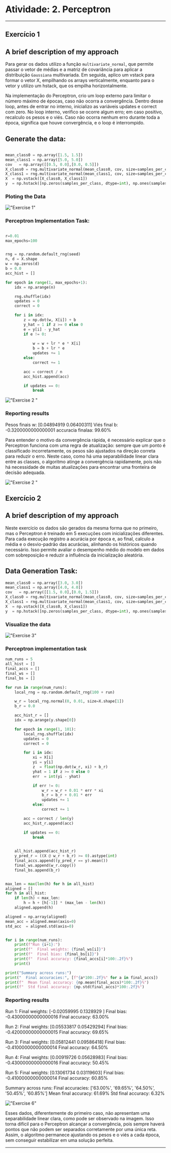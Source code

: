 # Atividade: 2. Perceptron

---
## Exercício 1
## A brief description of my approach

Para gerar os dados utilizo a função `multivariate_normal`, que permite passar o vetor de médias e a matriz de covariância para aplicar a distribuição `Gaussiana` multivariada. Em seguida, aplico um vstack para formar o vetor X, empilhando os arrays verticalmente, enquanto para o vetor y utilizo um hstack, que os empilha horizontalmente.

Na implementação do Perceptron, crio um loop externo para limitar o número máximo de épocas, caso não ocorra a convergência. Dentro desse loop, antes de entrar no interno, inicializo as variáveis updates e correct com zero. No loop interno, verifico se ocorre algum erro; em caso positivo, recalculo os pesos e o viés. Caso não ocorra nenhum erro durante toda a época, significa que houve convergência, e o loop é interrompido.

## Generate  the data:

```python

mean_class0 = np.array([1.5, 1.5])
mean_class1 = np.array([5.0, 5.0])
cov   = np.array([[0.5, 0.0],[0.0, 0.5]])
X_class0 = rng.multivariate_normal(mean_class0, cov, size=samples_per_class)
X_class1 = rng.multivariate_normal(mean_class1, cov, size=samples_per_class)
X  = np.vstack([X_class0, X_class1])
y  = np.hstack([np.zeros(samples_per_class, dtype=int), np.ones(samples_per_class,  dtype=int)])

```

### Ploting the Data
!["Exercise 1"](imgs/perceptron/image1.png)

### Perceptron Implementation Task:

```python

r=0.01 
max_epochs=100 


rng = np.random.default_rng(seed)
n, d = X.shape
w = np.zeros(d)
b = 0.0
acc_hist = []

for epoch in range(1, max_epochs+1):
    idx = np.arange(n)

    rng.shuffle(idx)
    updates = 0
    correct = 0

    for i in idx:
        z = np.dot(w, X[i]) + b
        y_hat = 1 if z >= 0 else 0
        e = y[i] - y_hat 
        if e != 0:
        
            w = w + lr * e * X[i]
            b = b + lr * e
            updates += 1
        else:
            correct += 1

        acc = correct / n
        acc_hist.append(acc)

        if updates == 0:
            break

```
!["Exercise 2 "](imgs/perceptron/image2.png)
### Reporting results

Pesos finais w: [0.04894919 0.06400311]
Viés final b: -0.3200000000000001
accuracia finalaa: 99.60%

Para entender o motivo da convergência rápida, é necessário explicar que o Perceptron funciona com uma regra de atualização: sempre que um ponto é classificado incorretamente, os pesos são ajustados na direção correta para reduzir o erro. Neste caso, como há uma separabilidade linear clara entre as classes, o algoritmo atinge a convergência rapidamente, pois não há necessidade de muitas atualizações para encontrar uma fronteira de decisão adequada.

!["Exercise 2 "](imgs/perceptron/image3.png)

## Exercício 2

## A brief description of my approach

Neste exercício os dados são gerados da mesma forma que no primeiro, mas o Perceptron é treinado em 5 execuções com inicializações diferentes. Para cada execução registro a acurácia por época e, ao final, calculo a média e o desvio-padrão das acurácias, alinhando os históricos quando necessário. Isso permite avaliar o desempenho médio do modelo em dados com sobreposição e reduzir a influência da inicialização aleatória.

## Data Generation Task:

```python
mean_class0 = np.array([3.0, 3.0])
mean_class1 = np.array([4.0, 4.0])
cov   = np.array([[1.5, 0.0],[0.0, 1.5]])
X_class0 = rng.multivariate_normal(mean_class0, cov, size=samples_per_class)
X_class1 = rng.multivariate_normal(mean_class1, cov, size=samples_per_class)
X  = np.vstack([X_class0, X_class1])
y  = np.hstack([np.zeros(samples_per_class, dtype=int), np.ones(samples_per_class,  dtype=int)])

```

### Visualize the data 

!["Exercise 3"](imgs/perceptron/image5.png)

### Perceptron implementation task

```python
num_runs = 5
all_hist = []
final_accs = []
final_ws = []
final_bs = []

for run in range(num_runs):
    local_rng = np.random.default_rng(100 + run)

    w_r = local_rng.normal(0, 0.01, size=X.shape[1])
    b_r = 0.0

    acc_hist_r = []
    idx = np.arange(y.shape[0])

    for epoch in range(1, 101):  
        local_rng.shuffle(idx)
        updates = 0
        correct = 0

        for i in idx:
            xi = X[i]
            yi = y[i]
            z  = float(np.dot(w_r, xi) + b_r)
            yhat = 1 if z >= 0 else 0
            err  = int(yi - yhat)

            if err != 0:
                w_r = w_r + 0.01 * err * xi
                b_r = b_r + 0.01 * err
                updates += 1
            else:
                correct += 1

        acc = correct / len(y)
        acc_hist_r.append(acc)

        if updates == 0:  
            break

   
    all_hist.append(acc_hist_r)
    y_pred_r = ((X @ w_r + b_r) >= 0).astype(int)
    final_accs.append((y_pred_r == y).mean())
    final_ws.append(w_r.copy())
    final_bs.append(b_r)


max_len = max(len(h) for h in all_hist)
aligned = []
for h in all_hist:
    if len(h) < max_len:
        h = h + [h[-1]] * (max_len - len(h))
    aligned.append(h)

aligned = np.array(aligned)
mean_acc = aligned.mean(axis=0)
std_acc  = aligned.std(axis=0)


for i in range(num_runs):
    print(f"Run {i+1}:")
    print(f"  Final weights: {final_ws[i]}")
    print(f"  Final bias: {final_bs[i]}")
    print(f"  Final accuracy: {final_accs[i]*100:.2f}%")
    print()

print("Summary across runs:")
print("  Final accuracies:", [f"{a*100:.2f}%" for a in final_accs])
print(f"  Mean final accuracy: {np.mean(final_accs)*100:.2f}%")
print(f"  Std final accuracy: {np.std(final_accs)*100:.2f}%")

```

### Reporting results

Run 1:
  Final weights: [-0.02059995  0.1328929 ]
  Final bias: -0.43000000000000016
  Final accuracy: 63.00%

Run 2:
  Final weights: [0.05533817 0.05429294]
  Final bias: -0.42000000000000015
  Final accuracy: 69.65%

Run 3:
  Final weights: [0.05812441 0.09586418]
  Final bias: -0.41000000000000014
  Final accuracy: 64.50%

Run 4:
  Final weights: [0.00919726 0.05628983]
  Final bias: -0.43000000000000016
  Final accuracy: 50.45%

Run 5:
  Final weights: [0.13061734 0.03119603]
  Final bias: -0.41000000000000014
  Final accuracy: 60.85%

Summary across runs:
  Final accuracies: ['63.00%', '69.65%', '64.50%', '50.45%', '60.85%']
  Mean final accuracy: 61.69%
  Std final accuracy: 6.32%

!["Exercise 6"](imgs/perceptron/image6.png)


Esses dados, diferentemente do primeiro caso, não apresentam uma separabilidade linear clara, como pode ser observado na imagem. Isso torna difícil para o Perceptron alcançar a convergência, pois sempre haverá pontos que não podem ser separados corretamente por uma única reta. Assim, o algoritmo permanece ajustando os pesos e o viés a cada época, sem conseguir estabilizar em uma solução perfeita.

---

